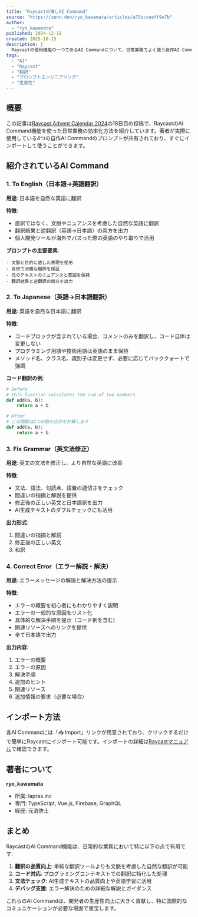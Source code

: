 ```yaml
---
title: "Raycastの推しAI Command"
source: "https://zenn.dev/ryo_kawamata/articles/a75bcceeff9e7b"
author:
  - "ryo_kawamata"
published: 2024-12-18
created: 2025-10-15
description: |
  Raycastの便利機能の一つであるAI Commandについて、日常業務でよく使う自作AI Commandを紹介。日英翻訳、文法修正、エラー解決など、実務で活用できる4つのAI Commandのプロンプトとインポート方法を解説。
tags:
  - "AI"
  - "Raycast"
  - "翻訳"
  - "プロンプトエンジニアリング"
  - "生産性"
---
```


## 概要

この記事は[Raycast Advent Calendar 2024](https://qiita.com/advent-calendar/2024/raycast)の18日目の投稿で、RaycastのAI Command機能を使った日常業務の効率化方法を紹介しています。著者が実際に使用している4つの自作AI Commandのプロンプトが共有されており、すぐにインポートして使うことができます。

## 紹介されているAI Command

### 1. To English（日本語→英語翻訳）

**用途**: 日本語を自然な英語に翻訳

**特徴**:

- 直訳ではなく、文脈やニュアンスを考慮した自然な英語に翻訳
- 翻訳結果と逆翻訳（英語→日本語）の両方を出力
- 個人開発ツールが海外でバズった際の英語のやり取りで活用

**プロンプトの主要要素**:

```
- 文脈と目的に適した表現を使用
- 自然で流暢な翻訳を保証
- 元のテキストのニュアンスと意図を保持
- 翻訳結果と逆翻訳の両方を出力
```

### 2. To Japanese（英語→日本語翻訳）

**用途**: 英語を自然な日本語に翻訳

**特徴**:

- コードブロックが含まれている場合、コメントのみを翻訳し、コード自体は変更しない
- プログラミング用語や技術用語は英語のまま保持
- メソッド名、クラス名、識別子は変更せず、必要に応じてバッククォートで強調

**コード翻訳の例**:

```python
# Before
# This function calculates the sum of two numbers
def add(a, b):
    return a + b

# After
# この関数は2つの数の合計を計算します
def add(a, b):
    return a + b
```

### 3. Fix Grammar（英文法修正）

**用途**: 英文の文法を修正し、より自然な英語に改善

**特徴**:

- 文法、語法、句読点、語彙の適切さをチェック
- 間違いの指摘と解説を提供
- 修正後の正しい英文と日本語訳を出力
- AI生成テキストのダブルチェックにも活用

**出力形式**:

1. 間違いの指摘と解説
2. 修正後の正しい英文
3. 和訳

### 4. Correct Error（エラー解説・解決）

**用途**: エラーメッセージの解説と解決方法の提示

**特徴**:

- エラーの概要を初心者にもわかりやすく説明
- エラーの一般的な原因をリスト化
- 具体的な解決手順を提示（コード例を含む）
- 関連リソースへのリンクを提供
- 全て日本語で出力

**出力内容**:

1. エラーの概要
2. エラーの原因
3. 解決手順
4. 追加のヒント
5. 関連リソース
6. 追加情報の要求（必要な場合）

## インポート方法

各AI Commandには「📥 Import」リンクが用意されており、クリックするだけで簡単にRaycastにインポート可能です。インポートの詳細は[Raycastマニュアル](https://manual.raycast.com/ai/how-to-import-ai-commands)で確認できます。

## 著者について

**ryo_kawamata**

- 所属: lapras.inc
- 専門: TypeScript, Vue.js, Firebase, GraphQL
- 経歴: 元消防士

## まとめ

RaycastのAI Command機能は、日常的な業務において特に以下の点で有用です:

1. **翻訳の品質向上**: 単純な翻訳ツールよりも文脈を考慮した自然な翻訳が可能
2. **コード対応**: プログラミングコンテキストでの翻訳に特化した処理
3. **文法チェック**: AI生成テキストの品質向上や英語学習に活用
4. **デバッグ支援**: エラー解決のための詳細な解説とガイダンス

これらのAI Commandは、開発者の生産性向上に大きく貢献し、特に国際的なコミュニケーションが必要な場面で重宝します。
